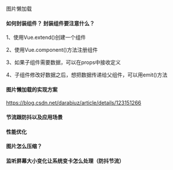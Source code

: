 
图片懒加载
#### 如何封装组件？ 封装组件要注意什么？
1、使用Vue.extend()创建一个组件

2、使用Vue.component()方法注册组件

3、如果子组件需要数据，可以在props中接收定义

4、子组件修改好数据之后，想把数据传递给父组件，可以用emit()方法


#### 图片懒加载的实现方案
https://blog.csdn.net/darabiuz/article/details/123151266

#### 节流跟防抖以及应用场景

#### 性能优化

#### 图片怎么压缩？


#### 监听屏幕大小变化让系统变卡怎么处理（防抖节流）

